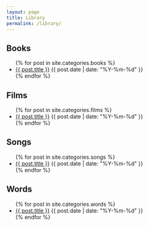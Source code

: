 ```yaml
---
layout: page
title: Library
permalink: /library/
---
```


<h2>Books</h2>
<ul>
{% for post in site.categories.books %}
  <li><a href="{{ post.url | relative_url }}">{{ post.title }}</a>
  <span class="post-meta">{{ post.date | date: "%Y-%m-%d" }}</span></li>
{% endfor %}
</ul>

<h2>Films</h2>
<ul>
{% for post in site.categories.films %}
  <li><a href="{{ post.url | relative_url }}">{{ post.title }}</a>
  <span class="post-meta">{{ post.date | date: "%Y-%m-%d" }}</span></li>
{% endfor %}
</ul>

<h2>Songs</h2>
<ul>
{% for post in site.categories.songs %}
  <li><a href="{{ post.url | relative_url }}">{{ post.title }}</a>
  <span class="post-meta">{{ post.date | date: "%Y-%m-%d" }}</span></li>
{% endfor %}
</ul>

<h2>Words</h2>
<ul>
{% for post in site.categories.words %}
  <li><a href="{{ post.url | relative_url }}">{{ post.title }}</a>
  <span class="post-meta">{{ post.date | date: "%Y-%m-%d" }}</span></li>
{% endfor %}
</ul>

